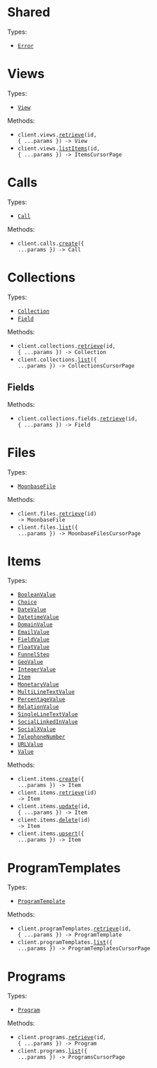 # Shared

Types:

- <code><a href="./src/resources/shared.ts">Error</a></code>

# Views

Types:

- <code><a href="./src/resources/views.ts">View</a></code>

Methods:

- <code title="get /views/{id}">client.views.<a href="./src/resources/views.ts">retrieve</a>(id, { ...params }) -> View</code>
- <code title="get /views/{id}/items">client.views.<a href="./src/resources/views.ts">listItems</a>(id, { ...params }) -> ItemsCursorPage</code>

# Calls

Types:

- <code><a href="./src/resources/calls.ts">Call</a></code>

Methods:

- <code title="post /calls">client.calls.<a href="./src/resources/calls.ts">create</a>({ ...params }) -> Call</code>

# Collections

Types:

- <code><a href="./src/resources/collections/collections.ts">Collection</a></code>
- <code><a href="./src/resources/collections/collections.ts">Field</a></code>

Methods:

- <code title="get /collections/{id}">client.collections.<a href="./src/resources/collections/collections.ts">retrieve</a>(id, { ...params }) -> Collection</code>
- <code title="get /collections">client.collections.<a href="./src/resources/collections/collections.ts">list</a>({ ...params }) -> CollectionsCursorPage</code>

## Fields

Methods:

- <code title="get /collections/{collection_id}/fields/{id}">client.collections.fields.<a href="./src/resources/collections/fields.ts">retrieve</a>(id, { ...params }) -> Field</code>

# Files

Types:

- <code><a href="./src/resources/files.ts">MoonbaseFile</a></code>

Methods:

- <code title="get /files/{id}">client.files.<a href="./src/resources/files.ts">retrieve</a>(id) -> MoonbaseFile</code>
- <code title="get /files">client.files.<a href="./src/resources/files.ts">list</a>({ ...params }) -> MoonbaseFilesCursorPage</code>

# Items

Types:

- <code><a href="./src/resources/items.ts">BooleanValue</a></code>
- <code><a href="./src/resources/items.ts">Choice</a></code>
- <code><a href="./src/resources/items.ts">DateValue</a></code>
- <code><a href="./src/resources/items.ts">DatetimeValue</a></code>
- <code><a href="./src/resources/items.ts">DomainValue</a></code>
- <code><a href="./src/resources/items.ts">EmailValue</a></code>
- <code><a href="./src/resources/items.ts">FieldValue</a></code>
- <code><a href="./src/resources/items.ts">FloatValue</a></code>
- <code><a href="./src/resources/items.ts">FunnelStep</a></code>
- <code><a href="./src/resources/items.ts">GeoValue</a></code>
- <code><a href="./src/resources/items.ts">IntegerValue</a></code>
- <code><a href="./src/resources/items.ts">Item</a></code>
- <code><a href="./src/resources/items.ts">MonetaryValue</a></code>
- <code><a href="./src/resources/items.ts">MultiLineTextValue</a></code>
- <code><a href="./src/resources/items.ts">PercentageValue</a></code>
- <code><a href="./src/resources/items.ts">RelationValue</a></code>
- <code><a href="./src/resources/items.ts">SingleLineTextValue</a></code>
- <code><a href="./src/resources/items.ts">SocialLinkedInValue</a></code>
- <code><a href="./src/resources/items.ts">SocialXValue</a></code>
- <code><a href="./src/resources/items.ts">TelephoneNumber</a></code>
- <code><a href="./src/resources/items.ts">URLValue</a></code>
- <code><a href="./src/resources/items.ts">Value</a></code>

Methods:

- <code title="post /items">client.items.<a href="./src/resources/items.ts">create</a>({ ...params }) -> Item</code>
- <code title="get /items/{id}">client.items.<a href="./src/resources/items.ts">retrieve</a>(id) -> Item</code>
- <code title="patch /items/{id}">client.items.<a href="./src/resources/items.ts">update</a>(id, { ...params }) -> Item</code>
- <code title="delete /items/{id}">client.items.<a href="./src/resources/items.ts">delete</a>(id) -> Item</code>
- <code title="post /items/upsert">client.items.<a href="./src/resources/items.ts">upsert</a>({ ...params }) -> Item</code>

# ProgramTemplates

Types:

- <code><a href="./src/resources/program-templates.ts">ProgramTemplate</a></code>

Methods:

- <code title="get /program_templates/{id}">client.programTemplates.<a href="./src/resources/program-templates.ts">retrieve</a>(id, { ...params }) -> ProgramTemplate</code>
- <code title="get /program_templates">client.programTemplates.<a href="./src/resources/program-templates.ts">list</a>({ ...params }) -> ProgramTemplatesCursorPage</code>

# Programs

Types:

- <code><a href="./src/resources/programs.ts">Program</a></code>

Methods:

- <code title="get /programs/{id}">client.programs.<a href="./src/resources/programs.ts">retrieve</a>(id, { ...params }) -> Program</code>
- <code title="get /programs">client.programs.<a href="./src/resources/programs.ts">list</a>({ ...params }) -> ProgramsCursorPage</code>

